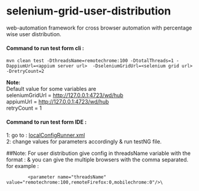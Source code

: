 # selenium-grid-user-distribution
web-automation framework for cross browser automation with percentage wise user distribution.

#### Command to run test form cli :

```shell script
mvn clean test -DthreadsName=remotechrome:100 -DtotalThreads=1 -DappiumUrl=<appium server url>  -DseleniumGridUrl=<selenium grid url> -DretryCount=2
```

****Note: <br />****
Default value for some variables are <br />
seleniumGridUrl =  http://127.0.0.1:4723/wd/hub <br />
appiumUrl = http://127.0.0.1:4723/wd/hub <br/>
retryCount = 1

#### Command to run test form IDE :
1: go to : [localConfigRunner.xml](./src/main/resources/config/localConfigRunner.xml) <br/>
2: change values for parameters accordingly & run testNG file. <br/>

##Note:
For user distribution give config in threadsName variable with the format <browsername>:<percentage> & you can give the multiple browsers with the comma separated.<br/>
for example :
```
        <parameter name="threadsName" value="remotechrome:100,remoteFirefox:0,mobilechrome:0"/>\
```



